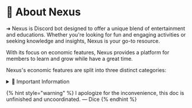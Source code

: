 # 📑 About Nexus

➜ Nexus is Discord bot designed to offer a unique blend of entertainment and educations. Whether you're looking for fun and engaging activities or seeking knowledge and insights, Nexus is your go-to resource.

With its focus on economic features, Nexus provides a platform for members to learn and grow while have a great time.





Nexus's economic features are split into three distinct categories:

<details>

<summary>📌 Important Information</summary>

[how-to-get-started.md](must-read/how-to-get-started.md "mention")

[faq](must-read/faq/ "mention")

[command-list.md](command-list.md "mention")

[https://discord.gg/YBS5AygwYT](https://discord.gg/YBS5AygwYT)

</details>

{% hint style="warning" %}
I apologize for the inconvenience, this doc is unfinished and uncoordinated. — Dice
{% endhint %}
